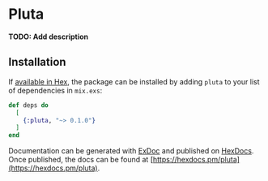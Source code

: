 # Pluta

**TODO: Add description**

## Installation

If [available in Hex](https://hex.pm/docs/publish), the package can be installed
by adding `pluta` to your list of dependencies in `mix.exs`:

```elixir
def deps do
  [
    {:pluta, "~> 0.1.0"}
  ]
end
```

Documentation can be generated with [ExDoc](https://github.com/elixir-lang/ex_doc)
and published on [HexDocs](https://hexdocs.pm). Once published, the docs can
be found at [https://hexdocs.pm/pluta](https://hexdocs.pm/pluta).

